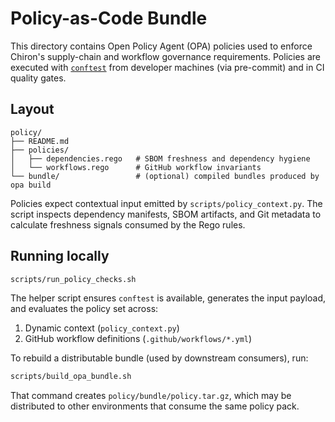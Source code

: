 # Policy-as-Code Bundle

This directory contains Open Policy Agent (OPA) policies used to enforce
Chiron's supply-chain and workflow governance requirements. Policies are
executed with [`conftest`](https://github.com/open-policy-agent/conftest)
from developer machines (via pre-commit) and in CI quality gates.

## Layout

```
policy/
├── README.md
├── policies/
│   ├── dependencies.rego   # SBOM freshness and dependency hygiene
│   └── workflows.rego      # GitHub workflow invariants
└── bundle/                 # (optional) compiled bundles produced by opa build
```

Policies expect contextual input emitted by `scripts/policy_context.py`. The
script inspects dependency manifests, SBOM artifacts, and Git metadata to
calculate freshness signals consumed by the Rego rules.

## Running locally

```bash
scripts/run_policy_checks.sh
```

The helper script ensures `conftest` is available, generates the input payload,
and evaluates the policy set across:

1. Dynamic context (`policy_context.py`)
2. GitHub workflow definitions (`.github/workflows/*.yml`)

To rebuild a distributable bundle (used by downstream consumers), run:

```bash
scripts/build_opa_bundle.sh
```

That command creates `policy/bundle/policy.tar.gz`, which may be distributed to
other environments that consume the same policy pack.
